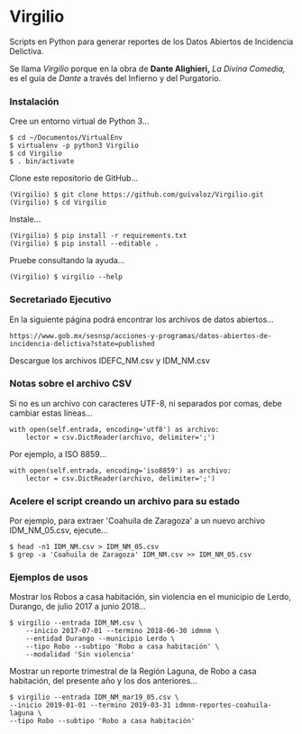 
# Virgilio

Scripts en Python para generar reportes de los Datos Abiertos de Incidencia Delictiva.

Se llama _Virgilio_ porque en la obra de **Dante Alighieri,** _La Divina Comedia,_ es el guía de _Dante_ a través del Infierno y del Purgatorio.

### Instalación

Cree un entorno virtual de Python 3...

    $ cd ~/Documentos/VirtualEnv
    $ virtualenv -p python3 Virgilio
    $ cd Virgilio
    $ . bin/activate

Clone este repositorio de GitHub...

    (Virgilio) $ git clone https://github.com/guivaloz/Virgilio.git
    (Virgilio) $ cd Virgilio

Instale...

    (Virgilio) $ pip install -r requirements.txt
    (Virgilio) $ pip install --editable .

Pruebe consultando la ayuda...

    (Virgilio) $ virgilio --help

### Secretariado Ejecutivo

En la siguiente página podrá encontrar los archivos de datos abiertos...

    https://www.gob.mx/sesnsp/acciones-y-programas/datos-abiertos-de-incidencia-delictiva?state=published

Descargue los archivos IDEFC_NM.csv y IDM_NM.csv

### Notas sobre el archivo CSV

Si no es un archivo con caracteres UTF-8, ni separados por comas,
debe cambiar estas líneas...

    with open(self.entrada, encoding='utf8') as archivo:
        lector = csv.DictReader(archivo, delimiter=';')

Por ejemplo, a ISO 8859...

    with open(self.entrada, encoding='iso8859') as archivo:
        lector = csv.DictReader(archivo, delimiter=';')

### Acelere el script creando un archivo para su estado

Por ejemplo, para extraer 'Coahuila de Zaragoza' a un nuevo archivo IDM_NM_05.csv, ejecute...

    $ head -n1 IDM_NM.csv > IDM_NM_05.csv
    $ grep -a 'Coahuila de Zaragoza' IDM_NM.csv >> IDM_NM_05.csv

### Ejemplos de usos

Mostrar los Robos a casa habitación, sin violencia
en el municipio de Lerdo, Durango,
de julio 2017 a junio 2018...

    $ virgilio --entrada IDM_NM.csv \
        --inicio 2017-07-01 --termino 2018-06-30 idmnm \
        --entidad Durango --municipio Lerdo \
        --tipo Robo --subtipo 'Robo a casa habitación' \
        --modalidad 'Sin violencia'

Mostrar un reporte trimestral de la Región Laguna,
de Robo a casa habitación, del presente año y los dos anteriores...

    $ virgilio --entrada IDM_NM_mar19_05.csv \
    --inicio 2019-01-01 --termino 2019-03-31 idmnm-reportes-coahuila-laguna \
    --tipo Robo --subtipo 'Robo a casa habitación'

